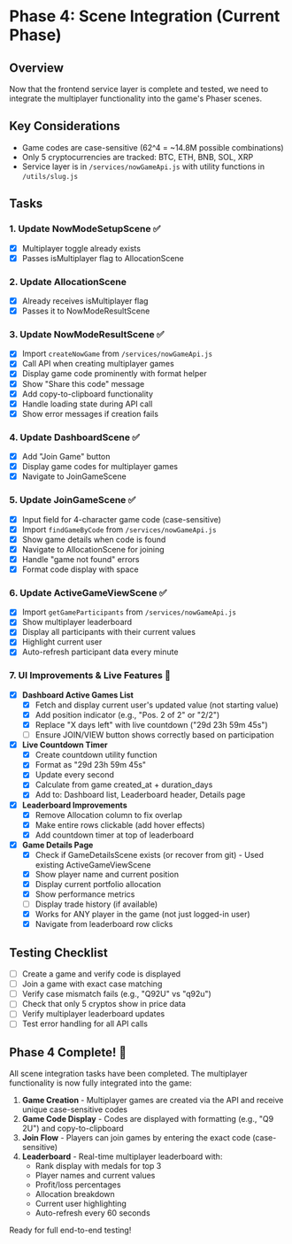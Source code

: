 # Phase 4: Scene Integration (Current Phase)

## Overview
Now that the frontend service layer is complete and tested, we need to integrate the multiplayer functionality into the game's Phaser scenes.

## Key Considerations
- Game codes are case-sensitive (62^4 = ~14.8M possible combinations)
- Only 5 cryptocurrencies are tracked: BTC, ETH, BNB, SOL, XRP
- Service layer is in `/services/nowGameApi.js` with utility functions in `/utils/slug.js`

## Tasks

### 1. Update NowModeSetupScene ✅
- [x] Multiplayer toggle already exists
- [x] Passes isMultiplayer flag to AllocationScene

### 2. Update AllocationScene 
- [x] Already receives isMultiplayer flag
- [x] Passes it to NowModeResultScene

### 3. Update NowModeResultScene ✅
- [x] Import `createNowGame` from `/services/nowGameApi.js`
- [x] Call API when creating multiplayer games
- [x] Display game code prominently with format helper
- [x] Show "Share this code" message
- [x] Add copy-to-clipboard functionality
- [x] Handle loading state during API call
- [x] Show error messages if creation fails

### 4. Update DashboardScene ✅
- [x] Add "Join Game" button
- [x] Display game codes for multiplayer games
- [x] Navigate to JoinGameScene

### 5. Update JoinGameScene ✅
- [x] Input field for 4-character game code (case-sensitive)
- [x] Import `findGameByCode` from `/services/nowGameApi.js`
- [x] Show game details when code is found
- [x] Navigate to AllocationScene for joining
- [x] Handle "game not found" errors
- [x] Format code display with space

### 6. Update ActiveGameViewScene ✅
- [x] Import `getGameParticipants` from `/services/nowGameApi.js`
- [x] Show multiplayer leaderboard
- [x] Display all participants with their current values
- [x] Highlight current user
- [x] Auto-refresh participant data every minute

### 7. UI Improvements & Live Features 🚧
- [x] **Dashboard Active Games List**
  - [x] Fetch and display current user's updated value (not starting value)
  - [x] Add position indicator (e.g., "Pos. 2 of 2" or "2/2")
  - [x] Replace "X days left" with live countdown ("29d 23h 59m 45s")
  - [ ] Ensure JOIN/VIEW button shows correctly based on participation
- [x] **Live Countdown Timer**
  - [x] Create countdown utility function
  - [x] Format as "29d 23h 59m 45s"
  - [x] Update every second
  - [x] Calculate from game created_at + duration_days
  - [x] Add to: Dashboard list, Leaderboard header, Details page
- [x] **Leaderboard Improvements**
  - [x] Remove Allocation column to fix overlap
  - [x] Make entire rows clickable (add hover effects)
  - [x] Add countdown timer at top of leaderboard
- [x] **Game Details Page**
  - [x] Check if GameDetailsScene exists (or recover from git) - Used existing ActiveGameViewScene
  - [x] Show player name and current position
  - [x] Display current portfolio allocation
  - [x] Show performance metrics
  - [ ] Display trade history (if available)
  - [x] Works for ANY player in the game (not just logged-in user)
  - [x] Navigate from leaderboard row clicks

## Testing Checklist
- [ ] Create a game and verify code is displayed
- [ ] Join a game with exact case matching
- [ ] Verify case mismatch fails (e.g., "Q92U" vs "q92u")
- [ ] Check that only 5 cryptos show in price data
- [ ] Verify multiplayer leaderboard updates
- [ ] Test error handling for all API calls

## Phase 4 Complete! 🎉

All scene integration tasks have been completed. The multiplayer functionality is now fully integrated into the game:

1. **Game Creation** - Multiplayer games are created via the API and receive unique case-sensitive codes
2. **Game Code Display** - Codes are displayed with formatting (e.g., "Q9 2U") and copy-to-clipboard
3. **Join Flow** - Players can join games by entering the exact code (case-sensitive)
4. **Leaderboard** - Real-time multiplayer leaderboard with:
   - Rank display with medals for top 3
   - Player names and current values
   - Profit/loss percentages
   - Allocation breakdown
   - Current user highlighting
   - Auto-refresh every 60 seconds

Ready for full end-to-end testing! 